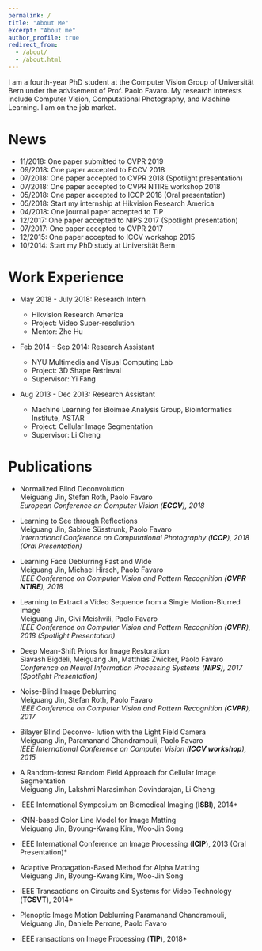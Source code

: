 ```yaml
---
permalink: /
title: "About Me"
excerpt: "About me"
author_profile: true
redirect_from: 
  - /about/
  - /about.html
---
```


I am a fourth-year PhD student at the Computer Vision Group of Universität Bern under the advisement of Prof. Paolo Favaro. My research interests include Computer Vision, Computational Photography, and Machine Learning. I am on the job market.

News
======
* 11/2018: One paper submitted to CVPR 2019
* 09/2018: One paper accepted to ECCV 2018
* 07/2018: One paper accepted to CVPR 2018 (Spotlight presentation)
* 07/2018: One paper accepted to CVPR NTIRE workshop 2018
* 05/2018: One paper accepted to ICCP 2018 (Oral presentation)
* 05/2018: Start my internship at Hikvision Research America
* 04/2018: One journal paper accepted to TIP
* 12/2017: One paper accepted to NIPS 2017 (Spotlight presentation)
* 07/2017: One paper accepted to CVPR 2017
* 12/2015: One paper accepted to ICCV workshop 2015
* 10/2014: Start my PhD study at Universität Bern 

Work Experience
======
* May 2018 - July 2018: Research Intern
  * Hikvision Research America
  * Project: Video Super-resolution
  * Mentor: Zhe Hu

* Feb 2014 - Sep 2014: Research Assistant
  * NYU Multimedia and Visual Computing Lab
  * Project: 3D Shape Retrieval
  * Supervisor: Yi Fang

* Aug 2013 - Dec 2013: Research Assistant
  * Machine Learning for Bioimae Analysis Group, Bioinformatics Institute, ASTAR
  * Project: Cellular Image Segmentation
  * Supervisor: Li Cheng

Publications
======
* Normalized Blind Deconvolution  
Meiguang Jin, Stefan Roth, Paolo Favaro  
*European Conference on Computer Vision (**ECCV**), 2018*

* Learning to See through Reflections  
Meiguang Jin, Sabine Süsstrunk, Paolo Favaro  
*International Conference on Computational Photography (**ICCP**), 2018 (Oral Presentation)*

* Learning Face Deblurring Fast and Wide  
Meiguang Jin, Michael Hirsch, Paolo Favaro  
*IEEE Conference on Computer Vision and Pattern Recognition (**CVPR NTIRE**), 2018*

* Learning to Extract a Video Sequence from a Single Motion-Blurred Image  
Meiguang Jin, Givi Meishvili, Paolo Favaro  
*IEEE Conference on Computer Vision and Pattern Recognition (**CVPR**), 2018 (Spotlight Presentation)*

* Deep Mean-Shift Priors for Image Restoration  
Siavash Bigdeli, Meiguang Jin, Matthias Zwicker, Paolo Favaro  
*Conference on Neural Information Processing Systems (**NIPS**), 2017 (Spotlight Presentation)*

* Noise-Blind Image Deblurring  
Meiguang Jin, Stefan Roth, Paolo Favaro  
*IEEE Conference on Computer Vision and Pattern Recognition (**CVPR**), 2017*

* Bilayer Blind Deconvo- lution with the Light Field Camera  
Meiguang Jin, Paramanand Chandramouli, Paolo Favaro  
*IEEE International Conference on Computer Vision (**ICCV workshop**), 2015*

* A Random-forest Random Field Approach for Cellular Image Segmentation  
Meiguang Jin, Lakshmi Narasimhan Govindarajan, Li Cheng  
* IEEE International Symposium on Biomedical Imaging (**ISBI**), 2014*

* KNN-based Color Line Model for Image Matting  
Meiguang Jin, Byoung-Kwang Kim, Woo-Jin Song  
* IEEE International Conference on Image Processing (**ICIP**), 2013 (Oral Presentation)*

* Adaptive Propagation-Based Method for Alpha Matting  
Meiguang Jin, Byoung-Kwang Kim, Woo-Jin Song  
* IEEE Transactions on Circuits and Systems for Video Technology (**TCSVT**), 2014*

* Plenoptic Image Motion Deblurring 
Paramanand Chandramouli, Meiguang Jin,  Daniele Perrone, Paolo Favaro  
* IEEE ransactions on Image Processing (**TIP**), 2018*
